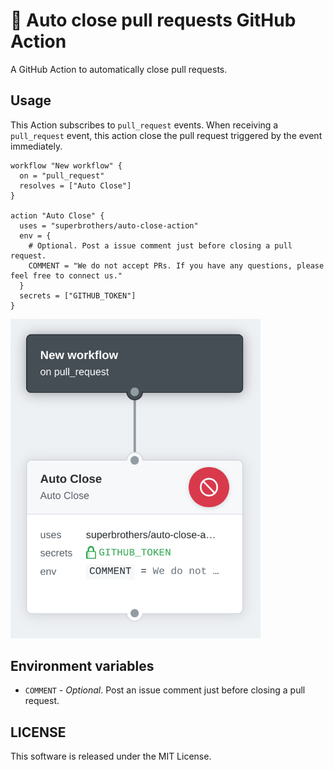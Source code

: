 # :no_entry_sign: Auto close pull requests GitHub Action

A GitHub Action to automatically close pull requests.

## Usage

This Action subscribes to `pull_request` events. When receiving a `pull_request` event, this action close the pull request triggered by the event immediately.

```workflow
workflow "New workflow" {
  on = "pull_request"
  resolves = ["Auto Close"]
}

action "Auto Close" {
  uses = "superbrothers/auto-close-action"
  env = {
    # Optional. Post a issue comment just before closing a pull request.
    COMMENT = "We do not accept PRs. If you have any questions, please feel free to connect us."
  }
  secrets = ["GITHUB_TOKEN"]
}
```

<img src="./docs/auto-close-action.png" width="400px">

## Environment variables

- `COMMENT` - *Optional*. Post an issue comment just before closing a pull request.

## LICENSE

This software is released under the MIT License.
